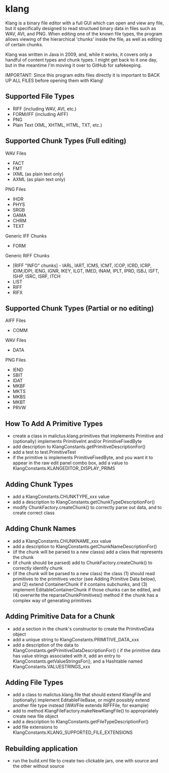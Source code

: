 klang
=====

Klang is a binary file editor with a full GUI which can open and view any file, but it specifically designed to read structued binary data in files such as WAV, AVI, and PNG. When editing one of the known file types, the program allows viewing of the hierarchical 'chunks' inside the file, as well as editing of certain chunks.

Klang was written in Java in 2009, and, while it works, it covers only a handful of content types and chunk types. I might get back to it one day, but in the meantime I'm moving it over to GitHub for safekeeping.

IMPORTANT: Since this program edits files directly it is important to BACK UP ALL FILES before
opening them with Klang!

Supported File Types
--------------------
* RIFF (including WAV, AVI, etc.)
* FORM/IFF (including AIFF)
* PNG 
* Plain Text (XML, XHTML, HTML, TXT, etc.)

Supported Chunk Types (Full editing)
------------------------------------
WAV Files
* FACT
* FMT
* IXML (as plain text only)
* AXML (as plain text only)
	
PNG Files
* IHDR
* PHYS
* SRGB
* GAMA
* CHRM
* TEXT
	
Generic IFF Chunks
* FORM
	
Generic RIFF Chunks
* [RIFF "INFO" chunks] - IARL, IART, ICMS, ICMT, ICOP, ICRD, ICRP, IDIM,IDPI, IENG, IGNR, IKEY, ILGT, IMED, INAM, IPLT, IPRD, ISBJ, ISFT, ISHP, ISRC, ISRF, ITCH
* LIST
* RIFF
* RIFX

Supported Chunk Types (Partial or no editing)
---------------------------------------------
AIFF Files
* COMM

WAV Files
* DATA
	
PNG Files
* IEND
* SBIT
* IDAT
* MKBF
* MKTS
* MKBS
* MKBT
* PRVW

How To Add A Primitive Types
----------------------------
* create a class in malictus.klang.primitives that implements Primitive and (optionally) implements PrimitiveInt and/or PrimitiveFixedByte
* add description to KlangConstants.getPrimitiveDescriptionFor()
* add a test to test.PrimitiveTest
* if the primitive is implements PrimitiveFixedByte, and you want it to appear in the raw edit panel combo box, add a value to KlangConstants.KLANGEDITOR_DISPLAY_PRIMS

Adding Chunk Types
------------------
* add a KlangConstants.CHUNKTYPE_xxx value
* add a description to KlangConstants.getChunkTypeDescriptionFor()
* modify ChunkFactory.createChunk() to correctly parse out data, and to create correct class

Adding Chunk Names
------------------
* add a KlangConstants.CHUNKNAME_xxx value
* add a description to KlangConstants.getChunkNameDescriptionFor()
* (if the chunk will be parsed to a new classs) add a class that represents the chunk
* (if chunk should be parsed) add to ChunkFactory.createChunk() to correctly identify chunk
* (if the chunk will be parsed to a new class) the class (1) should read primitives to the primitives vector (see Adding Primitive Data below), and (2) extend ContainerChunk if it contains subchunks, and (3) implement EditableContainerChunk if those chunks can be edited, and (4) overwrite the reparseChunkPrimitives() method if the chunk has a complex way of generating primitives

Adding Primitive Data for a Chunk
---------------------------------
* add a section in the chunk's constructor to create the PrimitiveData object
* add a unique string to KlangConstants.PRIMITIVE_DATA_xxx
* add a description of the data to KlangConstants.getPrimitiveDataDescriptionFor()
( if the primitive data has value strings associated with it, add an entry to KlangConstants.getValueStringsFor(), and a Hashtable named KlangConstants.VALUESTRINGS_xxx

Adding File Types
-----------------
* add a class to malictus.klang.file that should extend KlangFile and (optionally) implement EditableFileBase, or might possibly extend another file type instead (WAVFile extends RIFFFile, for example)
* add to method KlangFileFactory.makeNewKlangFile() to appropriately create new file object
* add a description to KlangConstants.getFileTypeDescriptionFor()
* add file extensions to KlangConstants.KLANG_SUPPORTED_FILE_EXTENSIONS

Rebuilding application
----------------------
- run the build.xml file to create two clickable jars, one with source and the other without source


